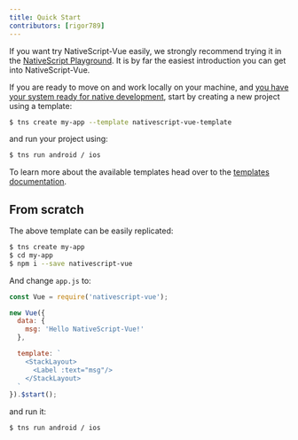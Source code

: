 ```yaml
---
title: Quick Start
contributors: [rigor789]
---
```


If you want try NativeScript-Vue easily, we strongly recommend trying
it in the [NativeScript Playground](https://play.nativescript.org?template=play-vue). It is
by far the easiest introduction you can get into NativeScript-Vue.


If you are ready to move on and work locally on your machine, and [you
have your system ready for native development](/en/docs/getting-started/installation), start by creating a new project using a template:

```bash
$ tns create my-app --template nativescript-vue-template
```

and run your project using:

```bash
$ tns run android / ios
```

To learn more about the available templates head over to the [templates documentation](/en/docs/getting-started/templates).

## From scratch

The above template can be easily replicated:

```bash
$ tns create my-app
$ cd my-app
$ npm i --save nativescript-vue
```

And change `app.js` to:

```javascript
const Vue = require('nativescript-vue');

new Vue({
  data: {
    msg: 'Hello NativeScript-Vue!'
  },

  template: `
    <StackLayout>
      <Label :text="msg"/>
    </StackLayout>
  `
}).$start();
```

and run it:

```bash
$ tns run android / ios
```
